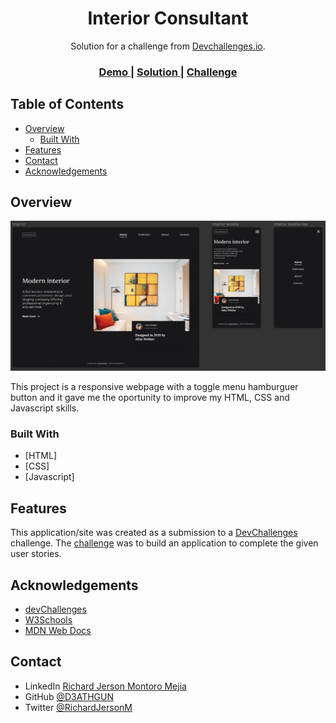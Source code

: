 <!-- Please update value in the {}  -->

<h1 align="center">Interior Consultant</h1>

<div align="center">
   Solution for a challenge from  <a href="http://devchallenges.io" target="_blank">Devchallenges.io</a>.
</div>

<div align="center">
  <h3>
    <a href="https://621bb16c323eb4bb408dcfaa--competent-shaw-0c9a07.netlify.app/">
      Demo
    </a>
    <span> | </span>
    <a href="https://github.com/D3ATHGUN/devchallenges-3-Interior-Consultant">
      Solution
    </a>
    <span> | </span>
    <a href="https://devchallenges.io/challenges/Jymh2b2FyebRTUljkNcb">
      Challenge
    </a>
  </h3>
</div>

<!-- TABLE OF CONTENTS -->

## Table of Contents

- [Overview](#overview)
  - [Built With](#built-with)
- [Features](#features)
- [Contact](#contact)
- [Acknowledgements](#acknowledgements)

<!-- OVERVIEW -->

## Overview

![screenshot](https://github.com/D3ATHGUN/devchallenges-3-Interior-Consultant/blob/1e97117adda0b41d735a74ce6011370d22430048/Overview.PNG)


This project is a responsive webpage with a toggle menu hamburguer button and it gave me the oportunity to improve my HTML, CSS and Javascript skills.

### Built With

<!-- This section should list any major frameworks that you built your project using. Here are a few examples.-->

- [HTML]
- [CSS]
- [Javascript]

## Features

<!-- List the features of your application or follow the template. Don't share the figma file here :) -->

This application/site was created as a submission to a [DevChallenges](https://devchallenges.io/challenges) challenge. The [challenge](https://devchallenges.io/challenges/Jymh2b2FyebRTUljkNcb) was to build an application to complete the given user stories.

## Acknowledgements

<!-- This section should list any articles or add-ons/plugins that helps you to complete the project. This is optional but it will help you in the future. For exmpale -->

- [devChallenges](https://devchallenges.io/)
- [W3Schools](https://www.w3schools.com/default.asp)
- [MDN Web Docs](https://developer.mozilla.org/es/)


## Contact

- LinkedIn [Richard Jerson Montoro Mejia](https://www.linkedin.com/in/richard-jerson-montoro-mejia-62b501146/)
- GitHub [@D3ATHGUN](https://github.com/D3ATHGUN)
- Twitter [@RichardJersonM](https://twitter.com/RichardJersonM)

